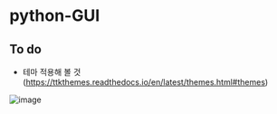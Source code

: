 # python-GUI
## To do
- 테마 적용해 볼 것(https://ttkthemes.readthedocs.io/en/latest/themes.html#themes)

![image](https://github.com/user-attachments/assets/fec2280c-e46a-430b-b7dc-242901985fbe)
